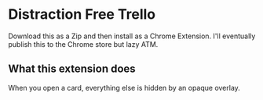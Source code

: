 # Distraction Free Trello

Download this as a Zip and then install as a Chrome Extension. I'll eventually publish this to the Chrome store but lazy ATM.

## What this extension does

When you open a card, everything else is hidden by an opaque overlay.